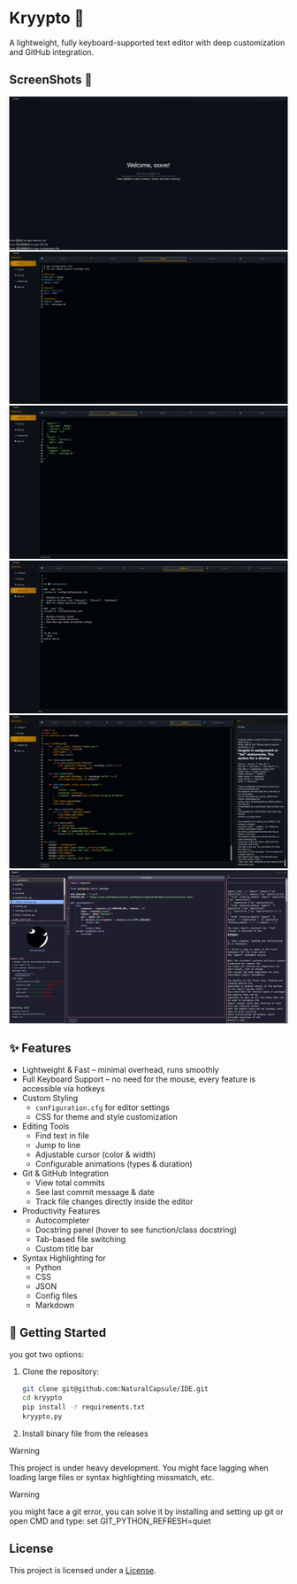 # Kryypto 📝
A lightweight, fully keyboard-supported text editor with deep customization and GitHub integration.

## ScreenShots 📸
![Kryypto 1](icons/app/readme/kr1.PNG)
![Kryypto 2](icons/app/readme/kr2.PNG)
![Kryypto 3](icons/app/readme/kr3.PNG)
![Kryypto 4](icons/app/readme/kr4.PNG)
![Kryypto 5](icons/app/readme/kr5.PNG)
![Kryypto 7](icons/app/readme/kr7.PNG)

## ✨ Features

- Lightweight & Fast – minimal overhead, runs smoothly
- Full Keyboard Support – no need for the mouse, every feature is accessible via hotkeys
- Custom Styling
  - `configuration.cfg` for editor settings
  - CSS for theme and style customization
- Editing Tools
  - Find text in file
  - Jump to line
  - Adjustable cursor (color & width)
  - Configurable animations (types & duration)
- Git & GitHub Integration
  - View total commits
  - See last commit message & date
  - Track file changes directly inside the editor
- Productivity Features
  - Autocompleter
  - Docstring panel (hover to see function/class docstring)
  - Tab-based file switching
  - Custom title bar
- Syntax Highlighting for
  - Python
  - CSS
  - JSON
  - Config files
  - Markdown

## 🚀 Getting Started

you got two options:

1. Clone the repository:
   ```bash
   git clone git@github.com:NaturalCapsule/IDE.git
   cd kryypto
   pip install -r requirements.txt
   kryypto.py

2. Install binary file from the releases

> [!WARNING]
> This project is under heavy development. You might face lagging when loading large files or syntax highlighting missmatch, etc.



> [!WARNING]
> you might face a git error, you can solve it by installing and setting up git or open CMD and type: set GIT_PYTHON_REFRESH=quiet


## License

This project is licensed under a [License](LICENSE.txt).